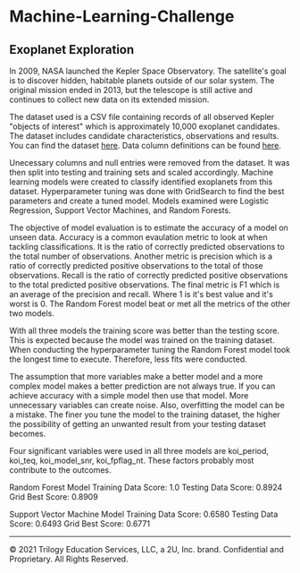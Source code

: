 # Machine-Learning-Challenge
## Exoplanet Exploration

In 2009, NASA launched the Kepler Space Observatory.  The satellite's goal is to discover hidden, habitable planets outside of our solar system.  The original mission ended in 2013, but the telescope is still active and continues to collect new data on its extended mission.

The dataset used is a CSV file containing records of all observed Kepler "objects of interest" which is approximately 10,000 exoplanet candidates.  The dataset includes candidate characteristics, observations and results.  You can find the dataset [here](https://www.kaggle.com/nasa/kepler-exoplanet-search-results).  Data column definitions can be found [here](https://exoplanetarchive.ipac.caltech.edu/docs/API_kepcandidate_columns.html).

Unecessary columns and null entries were removed from the dataset.  It was then split into testing and training sets and scaled accordingly.  Machine learning models were created to classify identified exoplanets from this dataset. Hyperparameter tuning was done with GridSearch to find the best parameters and create a tuned model.  Models examined were Logistic Regression, Support Vector Machines, and Random Forests.  

The objective of model evaluation is to estimate the accuracy of a model on unseen data.  Accuracy is a common evaulation metric to look at when tackling classifications.  It is the ratio of correctly predicted observations to the total number of observations.  Another metric is precision which is a ratio of correctly predicted positive observations to the total of those observations.  Recall is the ratio of correctly predicted positive observations to the total predicted positive observations.  The final metric is F1 which is an average of the precision and recall.  Where 1 is it's best value and it's worst is 0.  The Random Forest model beat or met all the metrics of the other two models.

With all three models the training score was better than the testing score.  This is expected because the model was trained on the training dataset.  When conducting the hyperparameter tuning the Random Forest model took the longest time to execute.  Therefore, less fits were conducted.

The assumption that more variables make a better model and a more complex model makes a better prediction are not always true.  If you can achieve accuracy with a simple model then use that model.  More unnecessary variables can create noise.  Also, overfitting the model can be a mistake.  The finer you tune the model to the training dataset, the higher the possibility of getting an unwanted result from your testing dataset becomes.

Four significant variables were used in all three models are koi_period, koi_teq, koi_model_snr, koi_fpflag_nt.  These factors probably most contribute to the outcomes.  

Random Forest Model
Training Data Score: 1.0
Testing Data Score: 0.8924
Grid Best Score: 0.8909

Support Vector Machine Model
Training Data Score: 0.6580
Testing Data Score: 0.6493
Grid Best Score: 0.6771

---
© 2021 Trilogy Education Services, LLC, a 2U, Inc. brand. Confidential and Proprietary. All Rights Reserved.